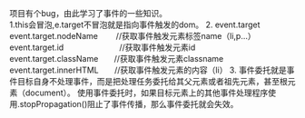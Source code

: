 项目有个bug，由此学习了事件的一些知识。
<br>
1.this会冒泡,e.target不冒泡就是指向事件触发的dom。
2.
event.target
event.target.nodeName  　　//获取事件触发元素标签name（li,p...）
event.target.id　　　　　　　//获取事件触发元素id
event.target.className　　//获取事件触发元素classname
event.target.innerHTML　　//获取事件触发元素的内容（li）
3.
事件委托就是事件目标自身不处理事件，而是把处理任务委托给其父元素或者祖先元素，甚至根元素（document）。
使用事件委托时，如果目标元素上的其他事件处理程序使用.stopPropagation()阻止了事件传播，那么事件委托就会失效。
